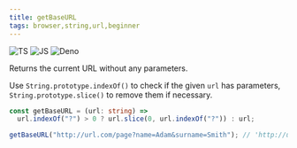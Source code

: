 ```yaml
---
title: getBaseURL
tags: browser,string,url,beginner
---
```


![TS](https://img.shields.io/badge/supports-typescript-blue.svg?style=flat-square)
![JS](https://img.shields.io/badge/supports-javascript-yellow.svg?style=flat-square)
![Deno](https://img.shields.io/badge/supports-deno-green.svg?style=flat-square)

Returns the current URL without any parameters.

Use `String.prototype.indexOf()` to check if the given `url` has parameters, `String.prototype.slice()` to remove them if necessary.

```ts title="typescript"
const getBaseURL = (url: string) =>
  url.indexOf("?") > 0 ? url.slice(0, url.indexOf("?")) : url;
```

```ts title="typescript"
getBaseURL("http://url.com/page?name=Adam&surname=Smith"); // 'http://url.com/page'
```
